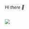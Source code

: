 ######  Hi there 👋 

![](https://upload.wikimedia.org/wikipedia/commons/thumb/a/af/Under_construction_icon-yellow.svg/587px-Under_construction_icon-yellow.svg.png
)

<!--
**ra002356/ra002356** is a ✨ _special_ ✨ repository because its `README.md` (this file) appears on your GitHub profile.

Here are some ideas to get you started:

- 🔭 I’m currently working on ...
- 🌱 I’m currently learning ...
- 👯 I’m looking to collaborate on ...
- 🤔 I’m looking for help with ...
- 💬 Ask me about ...
- 📫 How to reach me: ...
- 😄 Pronouns: ...
- ⚡ Fun fact: ...
-->
